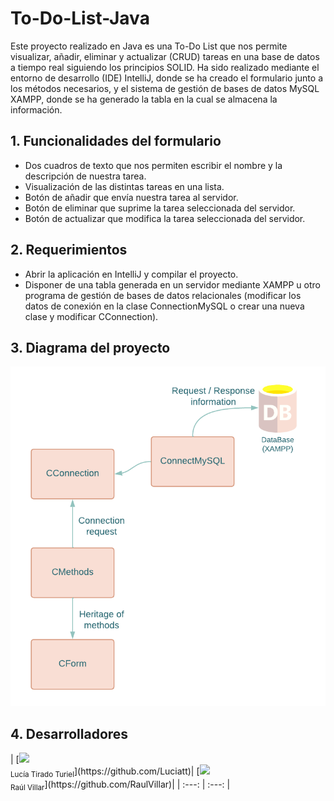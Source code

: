 # To-Do-List-Java

Este proyecto realizado en Java es una To-Do List que nos permite visualizar, añadir, eliminar y actualizar (CRUD) tareas en una base de datos a tiempo real siguiendo los principios SOLID. Ha sido realizado mediante el entorno de desarrollo (IDE) IntelliJ, donde se ha creado el formulario junto a los métodos necesarios, y el sistema de gestión de bases de datos MySQL XAMPP, donde se ha generado la tabla en la cual se almacena la información.

<h2>1. Funcionalidades del formulario</h2>
<ul>
<li>Dos cuadros de texto que nos permiten escribir el nombre y la descripción de nuestra tarea.</li>
<li>Visualización de las distintas tareas en una lista.</li>
<li>Botón de añadir que envía nuestra tarea al servidor.</li>
<li>Botón de eliminar que suprime la tarea seleccionada del servidor.</li>
<li>Botón de actualizar que modifica la tarea seleccionada del servidor.</li>
</ul>
<h2>2. Requerimientos</h2>
<ul>
<li>Abrir la aplicación en IntelliJ y compilar el proyecto.</li>
<li>Disponer de una tabla generada en un servidor mediante XAMPP u otro programa de gestión de bases de datos relacionales (modificar los datos de conexión en la clase ConnectionMySQL o crear una nueva clase y modificar CConnection).</li>
</ul>
<h2>3. Diagrama del proyecto</h2>

<img width="878" alt="Diagram of the proyect" src="https://github.com/RaulVillar/To-Do-List-Java/blob/main/Diagram/Diagrama%20CRUD%20(TDL).png">

<h2>4. Desarrolladores</h2>
| [<img src="https://avatars.githubusercontent.com/u/119872787?v=4" width=115><br><sub>Lucía Tirado Turiel</sub>](https://github.com/Luciatt)| [<img src="https://avatars.githubusercontent.com/u/119669918?v=4" width=115><br><sub>Raúl Villar</sub>](https://github.com/RaulVillar)|
| :---: | :---: | 
